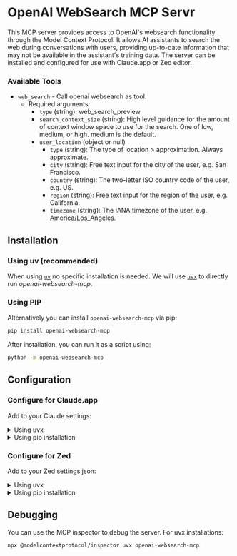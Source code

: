 # OpenAI WebSearch MCP Servr

This MCP server provides access to OpenAI's websearch functionality through the Model Context Protocol. It allows AI assistants to search the web during conversations with users, providing up-to-date information that may not be available in the assistant's training data. The server can be installed and configured for use with Claude.app or Zed editor.

### Available Tools

- `web_search` - Call openai websearch as tool.
  - Required arguments:
    - `type` (string): web_search_preview
    - `search_context_size` (string): High level guidance for the amount of context window space to use for the search. One of low, medium, or high. medium is the default.
    - `user_location` (object or null)
      - `type` (string): The type of location > approximation. Always approximate.
      - `city` (string): Free text input for the city of the user, e.g. San Francisco.
      - `country` (string): The two-letter ISO country code of the user, e.g. US.
      - `region` (string): Free text input for the region of the user, e.g. California.
      - `timezone` (string): The IANA timezone of the user, e.g. America/Los_Angeles.

## Installation

### Using uv (recommended)

When using [`uv`](https://docs.astral.sh/uv/) no specific installation is needed. We will
use [`uvx`](https://docs.astral.sh/uv/guides/tools/) to directly run *openai-websearch-mcp*.

### Using PIP

Alternatively you can install `openai-websearch-mcp` via pip:

```bash
pip install openai-websearch-mcp
```

After installation, you can run it as a script using:

```bash
python -m openai-websearch-mcp
```

## Configuration

### Configure for Claude.app

Add to your Claude settings:

<details>
<summary>Using uvx</summary>

```json
"mcpServers": {
  "openai-websearch-mcp": {
    "command": "uvx",
    "args": ["openai-websearch-mcp"],
    "env": {
        "OPENAI_API_KEY": "your-api-key-here"
    }
  }
}
```
</details>

<details>
<summary>Using pip installation</summary>

```json
"mcpServers": {
  "openai-websearch-mcp": {
    "command": "python",
    "args": ["-m", "openai_websearch_mcp"],
    "env": {
        "OPENAI_API_KEY": "your-api-key-here"
    }
  }
}
```
</details>

### Configure for Zed

Add to your Zed settings.json:

<details>
<summary>Using uvx</summary>

```json
"context_servers": [
  "openai-websearch-mcp": {
    "command": "uvx",
    "args": ["openai-websearch-mcp"],
    "env": {
        "OPENAI_API_KEY": "your-api-key-here"
    }
  }
],
```
</details>

<details>
<summary>Using pip installation</summary>

```json
"context_servers": {
  "openai-websearch-mcp": {
    "command": "python",
    "args": ["-m", "openai_websearch_mcp"],
    "env": {
        "OPENAI_API_KEY": "your-api-key-here"
    }
  }
},
```
</details>


## Debugging

You can use the MCP inspector to debug the server. For uvx installations:

```bash
npx @modelcontextprotocol/inspector uvx openai-websearch-mcp
```
